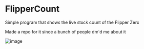 # FlipperCount
Simple program that shows the live stock count of the Flipper Zero

Made a repo for it since a bunch of people dm'd me about it

![image](https://user-images.githubusercontent.com/67329371/225685284-6810543f-8a3d-4e37-8024-f05bc4d74cbf.png)
